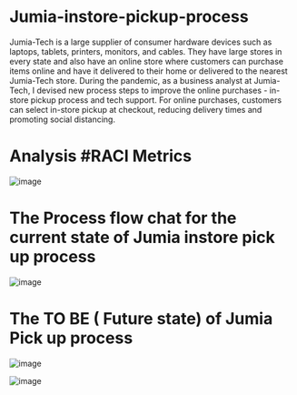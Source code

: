 # Jumia-instore-pickup-process
Jumia-Tech is a large supplier of consumer hardware devices such as laptops, tablets, printers, monitors, and cables. They have large stores in every state and also have an online store where customers can purchase items online and have it delivered to their home or delivered to the nearest Jumia-Tech store.
During the pandemic, as a business analyst at Jumia-Tech, I devised new process steps to improve the online purchases - in-store pickup process and tech support. For online purchases, customers can select in-store pickup at checkout, reducing delivery times and promoting social distancing. 
# Analysis #RACI Metrics
![image](https://github.com/Mizlizzy/Jumia-instore-pickup-process/assets/125541494/a6a51077-9339-406d-a8d4-b5ca2fcaa234)
# The Process flow chat for the current state of Jumia instore pick up process
![image](https://github.com/Mizlizzy/Jumia-instore-pickup-process/assets/125541494/a4c9f67d-7e74-4911-a881-8709be0a04d7)
# The TO BE ( Future state) of Jumia Pick up process
![image](https://github.com/Mizlizzy/Jumia-instore-pickup-process/assets/125541494/c5be7f53-baac-4ee5-9a90-94cd85e3b72a)

![image](https://github.com/Mizlizzy/Jumia-instore-pickup-process/assets/125541494/a39ea88c-9a95-4af3-900e-ebc362284983)

